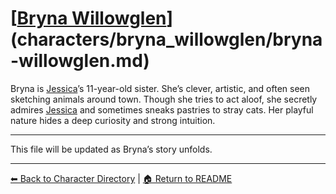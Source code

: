 # [[Bryna Willowglen](bryna-willowglen.md)](characters/bryna_willowglen/bryna-willowglen.md)

Bryna is [Jessica](../jessica_willowglen/jessica_willowglen.md)’s 11-year-old sister. She’s clever, artistic, and often seen sketching animals around town. Though she tries to act aloof, she secretly admires [Jessica](../jessica_willowglen/jessica_willowglen.md) and sometimes sneaks pastries to stray cats. Her playful nature hides a deep curiosity and strong intuition.

---
This file will be updated as Bryna’s story unfolds.

---

[⬅ Back to Character Directory](../character-directory.md) | [🏠 Return to README](../../README.md)
